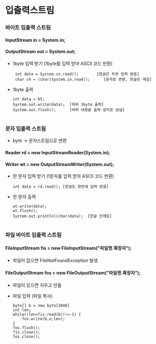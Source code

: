  # 입출력스트림 
 
 ### 바이트 입출력 스트림 
 #### InputStream in = System.in;
 #### OutputStream out = System.out;

 - 1byte 입력 받기 (1byte를 입력 받아 ASCII 코드 반환)
 
        int data = System.in.read();		[한글은 두번 입력 받음] 
	    char ch = (char)System.in.read();      [문자로 변환, 한글은 깨짐] 

 - 1byte 출력 
 
	   int data = 65;
       System.out.write(data);  [하위 1byte 출력] 
       System.out.flush();      [버퍼 내용을 출력 장치로 보냄] 
	
#
 ### 문자 입출력 스트림 ###
  - byte → 문자스트림으로 변환 
 
 #### Reader rd =  new InputStreamReader(System.in);
 #### Writer wt = new OutputStreamWriter(System.out);
 
 - 한 문자 입력 받기 (1문자를 입력 받아 ASCII 코드 반환)
	
	   int data = rd.read(); [한글도 한번에 입력 받음]
	
 - 한 문자 출력 
 
	   wt.write(data);
	   wt.flush();
	   System.out.println((char)data);  [한글 안깨짐] 
	  
#	  
### 파일 바이트 입출력 스트림	
 #### FileInputStream fis = new FileInputStream("파일명.확장자");  
   - 파일이 없으면 FileNotFoundException 발생
   
 #### FileOutputStream fos = new FileOutputStream("파일명.확장자"); 
   - 파일이 있으면 지우고 만듦
 
 - 파일 입력 (파일 복사) 
 
	   byte[] b = new byte[2048]
	   int len;
	   while((len=fis.read(b))!=-1) { 
		   fos.write(b,o,len);
	   }
	   fos.flush();
	   fis.close();
	   fos.close(); 	  
